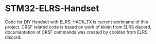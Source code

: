 # STM32-ELRS-Handset
Code for DIY Handset with ELRS. HACK_TX is current workname of this project. CRSF related code is based on work of kkbin from ELRS discord, documentation of CRSF commands was created by cooldan from ELRS discord.
